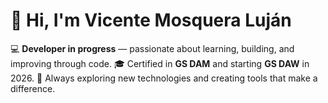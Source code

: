 # 👋 Hi, I'm **Vicente Mosquera Luján**

💻 **Developer in progress** — passionate about learning, building, and improving through code.
🎓 Certified in **GS DAM** and starting **GS DAW** in 2026.
🚀 Always exploring new technologies and creating tools that make a difference.
